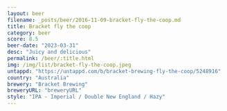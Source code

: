 ```yaml
---
layout: beer
filename: _posts/beer/2016-11-09-bracket-fly-the-coop.md
title: Bracket fly the coop
category: beer
score: 8.5
beer-date: "2023-03-31"
desc: "Juicy and delicious"
permalink: /beer/:title.html
img: /img/list/bracket-fly-the-coop.jpeg
untappd: "https://untappd.com/b/bracket-brewing-fly-the-coop/5248916"
country: "Australia"
brewery: "Bracket Brewing"
breweryURL: "breweryURL"
style: "IPA - Imperial / Double New England / Hazy"
---
```


